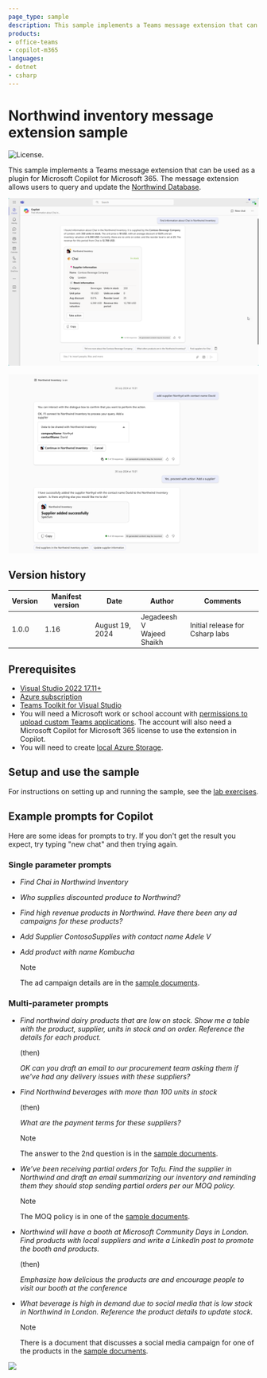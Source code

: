 ```yaml
---
page_type: sample
description: This sample implements a Teams message extension that can be used as a plugin for Microsoft Copilot for Microsoft 365. The message extension allows users to query and update the Northwind Database.
products:
- office-teams
- copilot-m365
languages:
- dotnet
- csharp
---
```


# Northwind inventory message extension sample

![License.](https://img.shields.io/badge/license-MIT-green.svg)

This sample implements a Teams message extension that can be used as a plugin for Microsoft Copilot for Microsoft 365. The message extension allows users to query and update the [Northwind Database](https://learn.microsoft.com/dotnet/framework/data/adonet/sql/linq/downloading-sample-databases).

![Screenshot of the sample extension working in Copilot in Microsoft Teams](./lab/images/03-03a-response-on-chai.png)

![Screenshot of the sample extension with action to add a supplier in Copilot for Microsoft 365 in Teams](./assets/action-me-plugin.png)

## Version history

Version|Manifest version|Date|Author|Comments
-------|--|--|----|--------
1.0.0|1.16|August 19, 2024 |Jegadeesh V <br/> Wajeed Shaikh|Initial release for Csharp labs

## Prerequisites

- [Visual Studio 2022 17.11+](https://visualstudio.microsoft.com)
- [Azure subscription](https://portal.azure.com)
- [Teams Toolkit for Visual Studio](https://learn.microsoft.com/microsoftteams/platform/toolkit/toolkit-v4/install-teams-toolkit-vs?pivots=visual-studio-v17-7)
- You will need a Microsoft work or school account with [permissions to upload custom Teams applications](https://learn.microsoft.com/microsoftteams/platform/concepts/build-and-test/prepare-your-o365-tenant#enable-custom-teams-apps-and-turn-on-custom-app-uploading). The account will also need a Microsoft Copilot for Microsoft 365 license to use the extension in Copilot.
- You will need to create [local Azure Storage](https://learn.microsoft.com/azure/storage/common/storage-use-azurite?tabs=visual-studio%2Cblob-storage#running-azurite-from-an-aspnet-project).

## Setup and use the sample

For instructions on setting up and running the sample, see the [lab exercises](./lab/Exercise%2000%20-%20Welcome.md).

## Example prompts for Copilot

Here are some ideas for prompts to try. If you don't get the result you expect, try typing "new chat" and then trying again.

### Single parameter prompts

- *Find Chai in Northwind Inventory*

- *Who supplies discounted produce to Northwind?*

- *Find high revenue products in Northwind. Have there been any ad campaigns for these products?*

- *Add Supplier ContosoSupplies with contact name Adele V*

- *Add product with name Kombucha*

  > [!NOTE]
  > The ad campaign details are in the [sample documents](./sampleDocs/).

### Multi-parameter prompts

- *Find northwind dairy products that are low on stock. Show me a table with the product, supplier, units in stock and on order. Reference the details for each product.*

  (then)

  *OK can you draft an email to our procurement team asking them if we've had any delivery issues with these suppliers?*

- *Find Northwind beverages with more than 100 units in stock*

  (then)

  *What are the payment terms for these suppliers?*

  > [!NOTE]
  > The answer to the 2nd question is in the [sample documents](./sampleDocs/).

- *We’ve been receiving partial orders for Tofu. Find the supplier in Northwind and draft an email summarizing our inventory and reminding them they should stop sending partial orders per our MOQ policy.*

  > [!NOTE]
  > The MOQ policy is in one of the [sample documents](./sampleDocs/).

- *Northwind will have a booth at Microsoft Community Days  in London. Find products with local suppliers and write a LinkedIn post to promote the booth and products.*

  (then)

  *Emphasize how delicious the products are and encourage people to visit our booth at the conference*

- *What beverage is high in demand due to social media that is low stock in Northwind in London. Reference the product details to update stock.*

  > [!NOTE]
  > There is a document that discusses a social media campaign for one of the products in the [sample documents](./sampleDocs/).

![](https://m365-visitor-stats.azurewebsites.net/SamplesGallery/officedev-copilot-for-m365-plugins-samples-msgext-northwind-inventory-action-csharp)